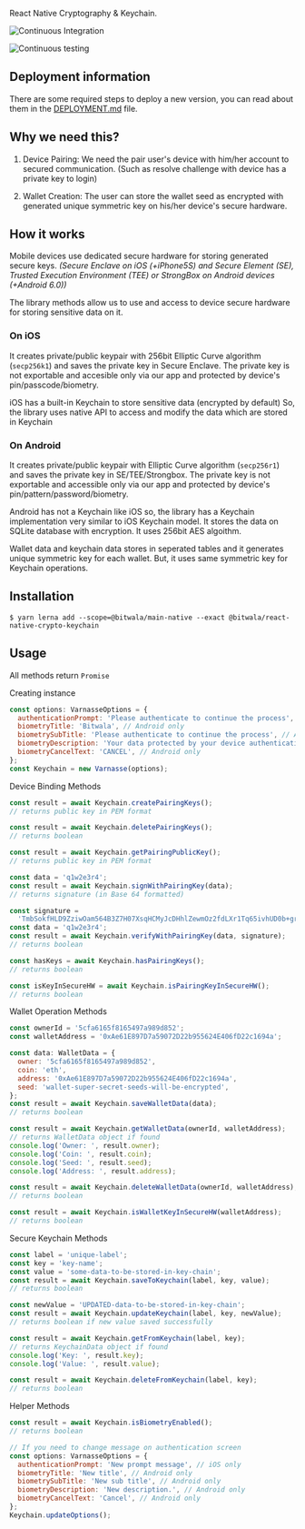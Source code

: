 React Native Cryptography & Keychain.

![Continuous Integration](https://github.bitwa.la/bitwala-cryptobank-squad/package-react-native-crypto-keychain/workflows/Continuous%20Integration/badge.svg)

![Continuous testing](https://github.bitwa.la/bitwala-cryptobank-squad/package-react-native-crypto-keychain/workflows/Continuous%20Testing/badge.svg?event=push)


## Deployment information

There are some required steps to deploy a new version, you can read about them in the [DEPLOYMENT.md](DEPLOYMENT.md) file.

## Why we need this?

1. Device Pairing: We need the pair user's device with him/her account to secured communication. (Such as resolve challenge with device has a private key to login)

2. Wallet Creation: The user can store the wallet seed as encrypted with generated unique symmetric key on his/her device's secure hardware.

## How it works

Mobile devices use dedicated secure hardware for storing generated secure keys.
_(Secure Enclave on iOS (+iPhone5S) and Secure Element (SE), Trusted Execution Environment (TEE) or StrongBox on Android devices (+Android 6.0))_

The library methods allow us to use and access to device secure hardware for storing sensitive data on it.

### On iOS

It creates private/public keypair with 256bit Elliptic Curve algorithm (`secp256k1`) and saves the private key in Secure Enclave. The private key is not exportable and accesible only via our app and protected by device's pin/passcode/biometry.

iOS has a built-in Keychain to store sensitive data (encrypted by default) So, the library uses native API to access and modify the data which are stored in Keychain

### On Android

It creates private/public keypair with Elliptic Curve algorithm (`secp256r1`) and saves the private key in SE/TEE/Strongbox. The private key is not exportable and accessible only via our app and protected by device's pin/pattern/password/biometry.

Android has not a Keychain like iOS so, the library has a Keychain implementation very similar to iOS Keychain model. It stores the data on SQLite database with encryption. It uses 256bit AES algoithm.

Wallet data and keychain data stores in seperated tables and it generates unique symmetric key for each wallet. But, it uses same symmetric key for Keychain operations.

## Installation

`$ yarn lerna add --scope=@bitwala/main-native --exact @bitwala/react-native-crypto-keychain`

## Usage

All methods return `Promise`

Creating instance

```js
const options: VarnasseOptions = {
  authenticationPrompt: 'Please authenticate to continue the process', // iOS only
  biometryTitle: 'Bitwala', // Android only
  biometrySubTitle: 'Please authenticate to continue the process', // Android only
  biometryDescription: 'Your data protected by your device authentication.', // Android only
  biometryCancelText: 'CANCEL', // Android only
};
const Keychain = new Varnasse(options);
```

Device Binding Methods

```js
const result = await Keychain.createPairingKeys();
// returns public key in PEM format

const result = await Keychain.deletePairingKeys();
// returns boolean

const result = await Keychain.getPairingPublicKey();
// returns public key in PEM format

const data = 'q1w2e3r4';
const result = await Keychain.signWithPairingKey(data);
// returns signature (in Base 64 formatted)

const signature =
  'TmbSokfHLD9ZziwOam564B3Z7H07XsqHCMyJcDHhlZewmOz2fdLXr1Tq65ivhUD0b+grCdWy/X1rl6/MjcZogpr98g5o+4g==';
const data = 'q1w2e3r4';
const result = await Keychain.verifyWithPairingKey(data, signature);
// returns boolean

const hasKeys = await Keychain.hasPairingKeys();
// returns boolean

const isKeyInSecureHW = await Keychain.isPairingKeyInSecureHW();
// returns boolean
```

Wallet Operation Methods

```js
const ownerId = '5cfa6165f8165497a989d852';
const walletAddress = '0xAe61E897D7a59072D22b955624E406fD22c1694a';

const data: WalletData = {
  owner: '5cfa6165f8165497a989d852',
  coin: 'eth',
  address: '0xAe61E897D7a59072D22b955624E406fD22c1694a',
  seed: 'wallet-super-secret-seeds-will-be-encrypted',
};
const result = await Keychain.saveWalletData(data);
// returns boolean

const result = await Keychain.getWalletData(ownerId, walletAddress);
// returns WalletData object if found
console.log('Owner: ', result.owner);
console.log('Coin: ', result.coin);
console.log('Seed: ', result.seed);
console.log('Address: ', result.address);

const result = await Keychain.deleteWalletData(ownerId, walletAddress);
// returns boolean

const result = await Keychain.isWalletKeyInSecureHW(walletAddress);
// returns boolean
```

Secure Keychain Methods

```js
const label = 'unique-label';
const key = 'key-name';
const value = 'some-data-to-be-stored-in-key-chain';
const result = await Keychain.saveToKeychain(label, key, value);
// returns boolean

const newValue = 'UPDATED-data-to-be-stored-in-key-chain';
const result = await Keychain.updateKeychain(label, key, newValue);
// returns boolean if new value saved successfully

const result = await Keychain.getFromKeychain(label, key);
// returns KeychainData object if found
console.log('Key: ', result.key);
console.log('Value: ', result.value);

const result = await Keychain.deleteFromKeychain(label, key);
// returns boolean
```

Helper Methods

```js
const result = await Keychain.isBiometryEnabled();
// returns boolean

// If you need to change message on authentication screen
const options: VarnasseOptions = {
  authenticationPrompt: 'New prompt message', // iOS only
  biometryTitle: 'New title', // Android only
  biometrySubTitle: 'New sub title', // Android only
  biometryDescription: 'New description.', // Android only
  biometryCancelText: 'Cancel', // Android only
};
Keychain.updateOptions();
```
